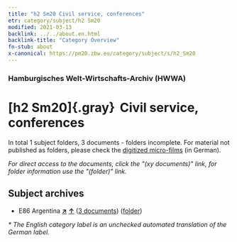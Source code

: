 ```yaml
---
title: "h2 Sm20 Civil service, conferences"
etr: category/subject/h2 Sm20
modified: 2021-03-13
backlink: ../../about.en.html
backlink-title: "Category Overview"
fn-stub: about
x-canonical: https://pm20.zbw.eu/category/subject/s/h2_Sm20
---
```


### Hamburgisches Welt-Wirtschafts-Archiv (HWWA)
# [h2 Sm20]{.gray}&#8201; Civil service, conferences&#160; 





In total 1 subject folders, 3 documents - folders incomplete.
For material not published as folders, please check the [digitized micro-films](/film/h1_sh.de.html) (in German).

_For direct access to the documents, click the "(xy documents)" link, for folder information use the "(folder)" link._

## Subject archives


- E86 Argentina [**&nearr;**](../../../geo/i/141692/about.en.html "Argentina (all folders)") [**&uarr;**](../../../geo/about.en.html#E86 "Country category system") (<a href="https://pm20.zbw.eu/dfgview/sh/141692,214773" title="about: Argentina : Civil service, conferences" target="_blank">3 documents</a>) ([folder](../../../../folder/sh/1416xx/141692/2147xx/214773/about.en.html))


_* The English category label is an unchecked automated translation of the German label._

